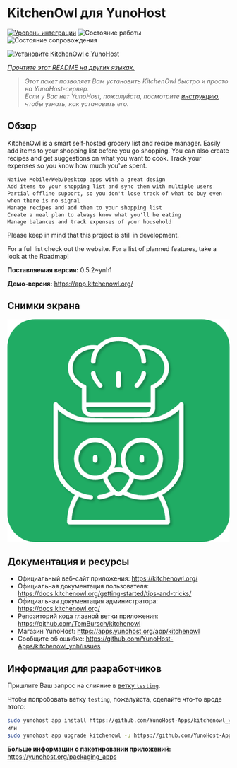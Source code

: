 <!--
Важно: этот README был автоматически сгенерирован <https://github.com/YunoHost/apps/tree/master/tools/readme_generator>
Он НЕ ДОЛЖЕН редактироваться вручную.
-->

# KitchenOwl для YunoHost

[![Уровень интеграции](https://dash.yunohost.org/integration/kitchenowl.svg)](https://ci-apps.yunohost.org/ci/apps/kitchenowl/) ![Состояние работы](https://ci-apps.yunohost.org/ci/badges/kitchenowl.status.svg) ![Состояние сопровождения](https://ci-apps.yunohost.org/ci/badges/kitchenowl.maintain.svg)

[![Установите KitchenOwl с YunoHost](https://install-app.yunohost.org/install-with-yunohost.svg)](https://install-app.yunohost.org/?app=kitchenowl)

*[Прочтите этот README на других языках.](./ALL_README.md)*

> *Этот пакет позволяет Вам установить KitchenOwl быстро и просто на YunoHost-сервер.*  
> *Если у Вас нет YunoHost, пожалуйста, посмотрите [инструкцию](https://yunohost.org/install), чтобы узнать, как установить его.*

## Обзор

KitchenOwl is a smart self-hosted grocery list and recipe manager. Easily add items to your shopping list before you go shopping. You can also create recipes and get suggestions on what you want to cook. Track your expenses so you know how much you've spent.

    Native Mobile/Web/Desktop apps with a great design
    Add items to your shopping list and sync them with multiple users
    Partial offline support, so you don't lose track of what to buy even when there is no signal
    Manage recipes and add them to your shopping list
    Create a meal plan to always know what you'll be eating
    Manage balances and track expenses of your household

Please keep in mind that this project is still in development.

For a full list check out the website. For a list of planned features, take a look at the Roadmap!

**Поставляемая версия:** 0.5.2~ynh1

**Демо-версия:** <https://app.kitchenowl.org/>

## Снимки экрана

![Снимок экрана KitchenOwl](./doc/screenshots/kitchenowl.png)

## Документация и ресурсы

- Официальный веб-сайт приложения: <https://kitchenowl.org/>
- Официальная документация пользователя: <https://docs.kitchenowl.org/getting-started/tips-and-tricks/>
- Официальная документация администратора: <https://docs.kitchenowl.org/>
- Репозиторий кода главной ветки приложения: <https://github.com/TomBursch/kitchenowl>
- Магазин YunoHost: <https://apps.yunohost.org/app/kitchenowl>
- Сообщите об ошибке: <https://github.com/YunoHost-Apps/kitchenowl_ynh/issues>

## Информация для разработчиков

Пришлите Ваш запрос на слияние в [ветку `testing`](https://github.com/YunoHost-Apps/kitchenowl_ynh/tree/testing).

Чтобы попробовать ветку `testing`, пожалуйста, сделайте что-то вроде этого:

```bash
sudo yunohost app install https://github.com/YunoHost-Apps/kitchenowl_ynh/tree/testing --debug
или
sudo yunohost app upgrade kitchenowl -u https://github.com/YunoHost-Apps/kitchenowl_ynh/tree/testing --debug
```

**Больше информации о пакетировании приложений:** <https://yunohost.org/packaging_apps>
